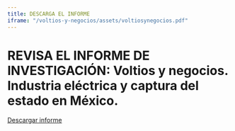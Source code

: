 ```yaml
---
title: DESCARGA EL INFORME
iframe: "/voltios-y-negocios/assets/voltiosynegocios.pdf"
---
```


# REVISA EL INFORME DE INVESTIGACIÓN: Voltios y negocios. Industria eléctrica y captura del estado en México.

<a class="btn btn-secondary" href="https://poderlatam.org/wp-content/uploads/2024/03/voltiosynegocios.pdf" target="_blank">Descargar informe</a>
<br>
